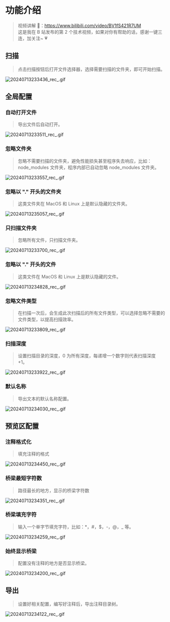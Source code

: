 # 功能介绍

> 视频讲解 🎉：https://www.bilibili.com/video/BV1fS421R7UM  
> 这是我在 B 站发布的第 2 个技术视频，如果对你有帮助的话，感谢一键三连，加关注~ 💗

## 扫描

> 点击扫描按钮后打开文件选择器，选择需要扫描的文件夹，即可开始扫描。

![20240713233436_rec_.gif](https://itchao-1318613604.cos.ap-chengdu.myqcloud.com/20240713233436_rec_.gif)

## 全局配置

### 自动打开文件

> 导出文件后自动打开。

![20240713233511_rec_.gif](https://itchao-1318613604.cos.ap-chengdu.myqcloud.com/20240713233511_rec_.gif)

### 忽略文件夹

> 忽略不需要扫描的文件夹，避免性能损失甚至程序失去响应，比如：node_modules 文件夹，程序内部已自动忽略 node_modules 文件夹。

![20240713233557_rec_.gif](https://itchao-1318613604.cos.ap-chengdu.myqcloud.com/20240713233557_rec_.gif)

### 忽略以 "." 开头的文件夹

> 这类文件夹在 MacOS 和 Linux 上是默认隐藏的文件夹。

![20240713235057_rec_.gif](https://itchao-1318613604.cos.ap-chengdu.myqcloud.com/20240713235057_rec_.gif)

### 只扫描文件夹

> 忽略所有文件，只扫描文件夹。

![20240713233700_rec_.gif](https://itchao-1318613604.cos.ap-chengdu.myqcloud.com/20240713233700_rec_.gif)

### 忽略以 "." 开头的文件

> 这类文件在 MacOS 和 Linux 上是默认隐藏的文件。

![20240713234828_rec_.gif](https://itchao-1318613604.cos.ap-chengdu.myqcloud.com/20240713234828_rec_.gif)

### 忽略文件类型

> 在扫描一次后，会生成此次扫描后的所有文件类型，可以选择忽略不需要的文件类型，以提高扫描效率。

![20240713233809_rec_.gif](https://itchao-1318613604.cos.ap-chengdu.myqcloud.com/20240713233809_rec_.gif)

### 扫描深度

> 设置扫描目录的深度，0 为所有深度，每递增一个数字则代表扫描深度 +1。

![20240713233922_rec_.gif](https://itchao-1318613604.cos.ap-chengdu.myqcloud.com/20240713233922_rec_.gif)

### 默认名称

> 导出文本的默认名称配置。

![20240713234030_rec_.gif](https://itchao-1318613604.cos.ap-chengdu.myqcloud.com/20240713234030_rec_.gif)

## 预览区配置

### 注释格式化

> 填充注释的格式

![20240713234450_rec_.gif](https://itchao-1318613604.cos.ap-chengdu.myqcloud.com/20240713234450_rec_.gif)

### 桥梁最短字符数

> 路径最长的地方，显示的桥梁字符数

![20240713234351_rec_.gif](https://itchao-1318613604.cos.ap-chengdu.myqcloud.com/20240713234351_rec_.gif)

### 桥梁填充字符

> 输入一个单字节填充字符，比如：\*，\#，\$，\-，\@，\_ 等。

![20240713234259_rec_.gif](https://itchao-1318613604.cos.ap-chengdu.myqcloud.com/20240713234259_rec_.gif)

### 始终显示桥梁

> 配置没有注释的地方是否显示桥梁。

![20240713234200_rec_.gif](https://itchao-1318613604.cos.ap-chengdu.myqcloud.com/20240713234200_rec_.gif)

## 导出

> 设置好相关配置，编写好注释后，导出注释目录树。

![20240713234122_rec_.gif](https://itchao-1318613604.cos.ap-chengdu.myqcloud.com/20240713234122_rec_.gif)
